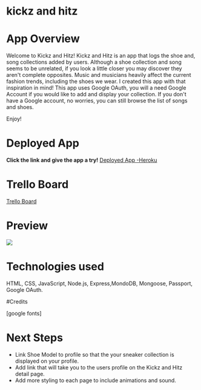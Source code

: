 # kickz and hitz

# App Overview

Welcome to Kickz and Hitz! Kickz and Hitz is an app that logs the shoe and, song collections added by users. 
Although a shoe collection and song seems to be unrelated, if you look a little closer you may discover they aren't complete opposites. Music and musicians heavily affect the current fashion trends, including the shoes we wear. 
I created this app with that inspiration in mind! This app uses Google OAuth, you will a need Google Account if you would like to add and display your collection. 
If you don't have a Google account, no worries, you can still browse the list of songs and shoes.


Enjoy!


# Deployed App

**Click the link and give the app a try!** [Deployed App -Heroku](https://kickz-and-hitz.herokuapp.com/)

# Trello Board

[Trello Board](https://trello.com/b/HhqfYJn4)

# Preview

<img src= https://kickz-and-hitz.herokuapp.com>



# Technologies used
HTML, CSS, JavaScript, Node.js, Express,MondoDB, Mongoose, Passport, Google OAuth.

#Credits

[google fonts]


# Next Steps

- Link Shoe Model to profile so that the your sneaker collection is displayed on your profile.
- Add link that will take you to the users profile on the Kickz and Hitz detail page.
- Add more styling to each page to include animations and sound.


